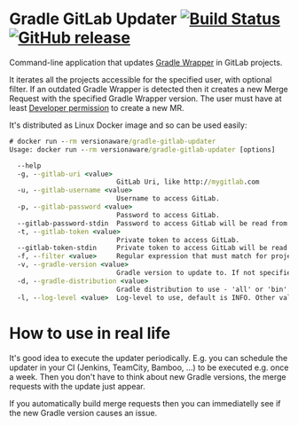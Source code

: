 # Gradle GitLab Updater [![Build Status](https://travis-ci.org/version-aware/gradle-updater.svg)](https://travis-ci.org/version-aware/gradle-updater) [![GitHub release](https://img.shields.io/github/release/version-aware/gradle-updater.svg)](https://hub.docker.com/r/versionaware/gradle-gitlab-updater/)

Command-line application that updates [Gradle Wrapper](https://docs.gradle.org/current/userguide/gradle_wrapper.html) in GitLab projects.

It iterates all the projects accessible for the specified user, with optional filter.
 If an outdated Gradle Wrapper is detected then it creates a new Merge Request with the specified Gradle Wrapper version.
 The user must have at least [Developer permission](https://docs.gitlab.com/ee/user/permissions.html) to create a new MR.

It's distributed as Linux Docker image and so can be used easily:
```cmd
# docker run --rm versionaware/gradle-gitlab-updater
Usage: docker run --rm versionaware/gradle-gitlab-updater [options]

  --help
  -g, --gitlab-uri <value>
                           GitLab Uri, like http://mygitlab.com
  -u, --gitlab-username <value>
                           Username to access GitLab.
  -p, --gitlab-password <value>
                           Password to access GitLab.
  --gitlab-password-stdin  Password to access GitLab will be read from stdin.
  -t, --gitlab-token <value>
                           Private token to access GitLab.
  --gitlab-token-stdin     Private token to access GitLab will be read from stdin.
  -f, --filter <value>     Regular expression that must match for project ID, like 'my-group/my-project'.
  -v, --gradle-version <value>
                           Gradle version to update to. If not specified then the latest stable version is used.
  -d, --gradle-distribution <value>
                           Gradle distribution to use - 'all' or 'bin'. If not specified then the distribution is not changed.
  -l, --log-level <value>  Log-level to use, default is INFO. Other values: OFF, ERROR, WARN, DEBUG, TRACE, ALL
```

# How to use in real life
It's good idea to execute the updater periodically. E.g. you can schedule the updater in your CI (Jenkins, TeamCity, Bamboo, ...)
 to be executed e.g. once a week. Then you don't have to think about new Gradle versions, the merge requests with the update just appear.

If you automatically build merge requests then you can immediatelly see if the new Gradle version causes an issue.

